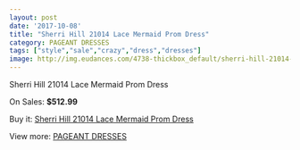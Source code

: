 ```yaml
---
layout: post
date: '2017-10-08'
title: "Sherri Hill 21014 Lace Mermaid Prom Dress"
category: PAGEANT DRESSES
tags: ["style","sale","crazy","dress","dresses"]
image: http://img.eudances.com/4738-thickbox_default/sherri-hill-21014-lace-mermaid-prom-dress.jpg
---
```

Sherri Hill 21014 Lace Mermaid Prom Dress

On Sales: **$512.99**
<a href="https://www.eudances.com/en/pageant-dresses/1600-sherri-hill-21014-lace-mermaid-prom-dress.html"><amp-img layout="responsive" width="600" height="600" src="//img.eudances.com/4738-thickbox_default/sherri-hill-21014-lace-mermaid-prom-dress.jpg" alt="Sherri Hill 21014 Lace Mermaid Prom Dress 0" /></a>
<a href="https://www.eudances.com/en/pageant-dresses/1600-sherri-hill-21014-lace-mermaid-prom-dress.html"><amp-img layout="responsive" width="600" height="600" src="//img.eudances.com/4743-thickbox_default/sherri-hill-21014-lace-mermaid-prom-dress.jpg" alt="Sherri Hill 21014 Lace Mermaid Prom Dress 1" /></a>
<a href="https://www.eudances.com/en/pageant-dresses/1600-sherri-hill-21014-lace-mermaid-prom-dress.html"><amp-img layout="responsive" width="600" height="600" src="//img.eudances.com/4742-thickbox_default/sherri-hill-21014-lace-mermaid-prom-dress.jpg" alt="Sherri Hill 21014 Lace Mermaid Prom Dress 2" /></a>
<a href="https://www.eudances.com/en/pageant-dresses/1600-sherri-hill-21014-lace-mermaid-prom-dress.html"><amp-img layout="responsive" width="600" height="600" src="//img.eudances.com/4741-thickbox_default/sherri-hill-21014-lace-mermaid-prom-dress.jpg" alt="Sherri Hill 21014 Lace Mermaid Prom Dress 3" /></a>
<a href="https://www.eudances.com/en/pageant-dresses/1600-sherri-hill-21014-lace-mermaid-prom-dress.html"><amp-img layout="responsive" width="600" height="600" src="//img.eudances.com/4740-thickbox_default/sherri-hill-21014-lace-mermaid-prom-dress.jpg" alt="Sherri Hill 21014 Lace Mermaid Prom Dress 4" /></a>
<a href="https://www.eudances.com/en/pageant-dresses/1600-sherri-hill-21014-lace-mermaid-prom-dress.html"><amp-img layout="responsive" width="600" height="600" src="//img.eudances.com/4739-thickbox_default/sherri-hill-21014-lace-mermaid-prom-dress.jpg" alt="Sherri Hill 21014 Lace Mermaid Prom Dress 5" /></a>

Buy it: [Sherri Hill 21014 Lace Mermaid Prom Dress](https://www.eudances.com/en/pageant-dresses/1600-sherri-hill-21014-lace-mermaid-prom-dress.html "Sherri Hill 21014 Lace Mermaid Prom Dress")

View more: [PAGEANT DRESSES](https://www.eudances.com/en/16-pageant-dresses "PAGEANT DRESSES")